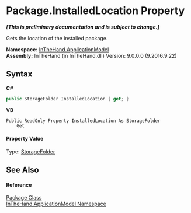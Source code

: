 # Package.InstalledLocation Property 
 _**\[This is preliminary documentation and is subject to change.\]**_

Gets the location of the installed package.

**Namespace:**&nbsp;<a href="N_InTheHand_ApplicationModel">InTheHand.ApplicationModel</a><br />**Assembly:**&nbsp;InTheHand (in InTheHand.dll) Version: 9.0.0.0 (9.2016.9.22)

## Syntax

**C#**<br />
``` C#
public StorageFolder InstalledLocation { get; }
```

**VB**<br />
``` VB
Public ReadOnly Property InstalledLocation As StorageFolder
	Get
```


#### Property Value
Type: <a href="T_Windows_Storage_StorageFolder">StorageFolder</a>

## See Also


#### Reference
<a href="T_InTheHand_ApplicationModel_Package">Package Class</a><br /><a href="N_InTheHand_ApplicationModel">InTheHand.ApplicationModel Namespace</a><br />